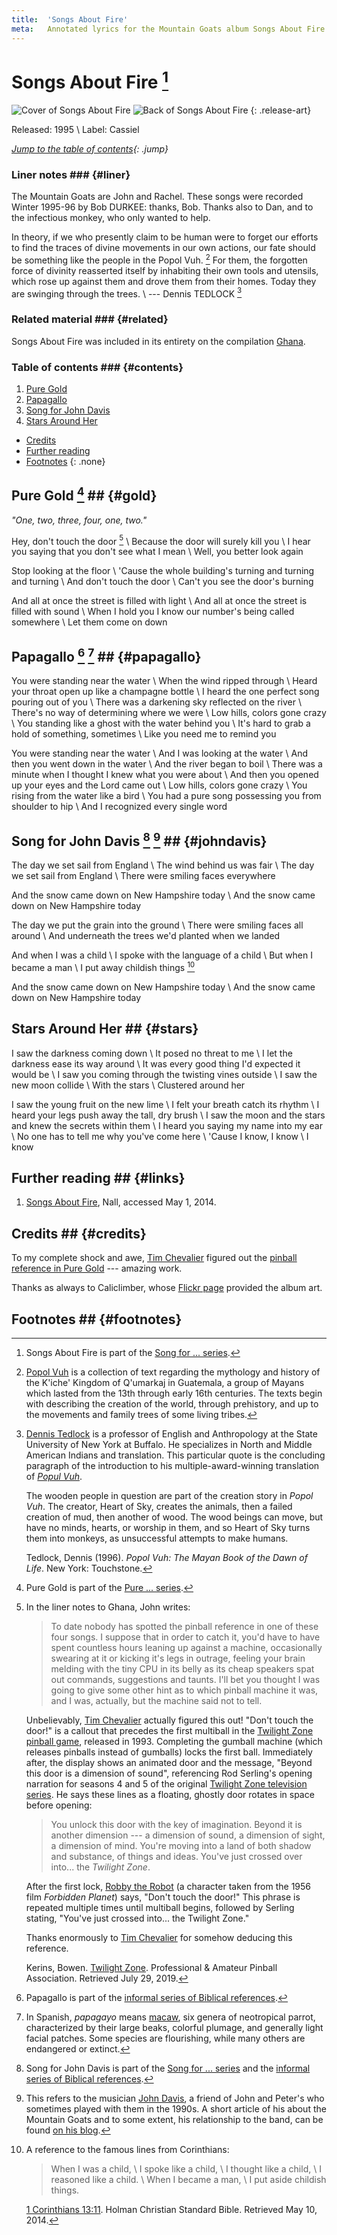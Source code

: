 ```yaml
---
title:  'Songs About Fire'
meta:   Annotated lyrics for the Mountain Goats album Songs About Fire.
---
```


# Songs About Fire [^fireseries] #

![Cover of Songs About Fire](media/fire-cover.jpg)
![Back of Songs About Fire](media/fire-back.jpg)
{: .release-art}

Released: 1995 \\
Label: Cassiel

*[Jump to the table of contents](#contents){: .jump}*

[^fireseries]:
    Songs About Fire is part of the [Song for ...
    series](series.html#songfor).

### Liner notes ### {#liner}

The Mountain Goats are John and Rachel. These songs were recorded Winter
1995-96 by Bob DURKEE: thanks, Bob. Thanks also to Dan, and to the infectious
monkey, who only wanted to help.

In theory, if we who presently claim to be human were to forget our efforts to
find the traces of divine movements in our own actions, our fate should be
something like the people in the Popol Vuh. [^popol] For them, the forgotten
force of divinity reasserted itself by inhabiting their own tools and
utensils, which rose up against them and drove them from their homes. Today
they are swinging through the trees. \\
--- Dennis TEDLOCK [^tedlock]

[^popol]:
    [Popol Vuh](https://en.wikipedia.org/wiki/Popol_Vuh) is a collection of
    text regarding the mythology and history of the K'iche' Kingdom of
    Q'umarkaj in Guatemala, a group of Mayans which lasted from the 13th
    through early 16th centuries. The texts begin with describing the creation
    of the world, through prehistory, and up to the movements and family trees
    of some living tribes.

[^tedlock]:
    [Dennis Tedlock](https://en.wikipedia.org/wiki/Dennis_Tedlock) is a
    professor of English and Anthropology at the State University of New York
    at Buffalo. He specializes in North and Middle American Indians and
    translation. This particular quote is the concluding paragraph of the
    introduction to his multiple-award-winning translation of [*Popul
    Vuh*](#fn:popol).

    The wooden people in question are part of the creation story in *Popol
    Vuh*. The creator, Heart of Sky, creates the animals, then a failed
    creation of mud, then another of wood. The wood beings can move, but have
    no minds, hearts, or worship in them, and so Heart of Sky turns them into
    monkeys, as unsuccessful attempts to make humans.

    Tedlock, Dennis (1996). *Popol Vuh: The Mayan Book of the Dawn of Life*.
    New York: Touchstone.

### Related material ### {#related}

Songs About Fire was included in its entirety on the compilation
[Ghana](ghana.html).

### Table of contents ### {#contents}

1. [Pure Gold](#gold)
2. [Papagallo](#papagallo)
3. [Song for John Davis](#johndavis)
4. [Stars Around Her](#stars)

* [Credits](#credits)
* [Further reading](#links)
* [Footnotes](#footnotes)
{: .none}

## Pure Gold [^goldseries] ## {#gold}

*"One, two, three, four, one, two."*

Hey, don't touch the door [^twilightzone] \\
Because the door will surely kill you \\
I hear you saying that you don't see what I mean \\
Well, you better look again

Stop looking at the floor \\
'Cause the whole building's turning and turning and turning \\
And don't touch the door \\
Can't you see the door's burning

And all at once the street is filled with light \\
And all at once the street is filled with sound \\
When I hold you I know our number's being called somewhere \\
Let them come on down

[^goldseries]:
    Pure Gold is part of the [Pure ... series](series.html#pure).

[^twilightzone]:
    In the liner notes to Ghana, John writes:

    > To date nobody has spotted the pinball reference in one of these four
    > songs. I suppose that in order to catch it, you'd have to have spent
    > countless hours leaning up against a machine, occasionally swearing at it
    > or kicking it's legs in outrage, feeling your brain melding with the tiny
    > CPU in its belly as its cheap speakers spat out commands, suggestions and
    > taunts. I'll bet you thought I was going to give some other hint as to
    > which pinball machine it was, and I was, actually, but the machine said
    > not to tell.

    Unbelievably, [Tim Chevalier](http://catamorphism.org) actually figured
    this out! "Don't touch the door!" is a callout that precedes the first
    multiball in the [Twilight Zone pinball
    game](https://en.wikipedia.org/wiki/Twilight_Zone_(pinball)), released in
    1993\. Completing the gumball machine (which releases pinballs instead of
    gumballs) locks the first ball. Immediately after, the display shows an
    animated door and the message, "Beyond this door is a dimension of sound",
    referencing Rod Serling's opening narration for seasons 4 and 5 of the
    original [Twilight Zone television
    series](https://en.wikipedia.org/wiki/The_Twilight_Zone_(1959_TV_series)).
    He says these lines as a floating, ghostly door rotates in space before
    opening:

    > You unlock this door with the key of imagination. Beyond it is another
    > dimension --- a dimension of sound, a dimension of sight, a dimension of
    > mind. You're moving into a land of both shadow and substance, of things
    > and ideas. You've just crossed over into... the *Twilight Zone*.

    After the first lock, [Robby the
    Robot](https://en.wikipedia.org/wiki/Robby_the_Robot) (a character taken
    from the 1956 film *Forbidden Planet*) says, "Don't touch the door!" This
    phrase is repeated multiple times until multiball begins, followed by
    Serling stating, "You've just crossed into... the Twilight Zone."

    Thanks enormously to [Tim Chevalier](http://catamorphism.org) for somehow
    deducing this reference.

    Kerins, Bowen. [Twilight
    Zone](http://pinball.org/rules/twilightzone2.html). Professional & Amateur
    Pinball Association. Retrieved July 29, 2019.

## Papagallo [^papagalloseries] [^papagallo] ## {#papagallo}

You were standing near the water \\
When the wind ripped through \\
Heard your throat open up like a champagne bottle \\
I heard the one perfect song pouring out of you \\
There was a darkening sky reflected on the river \\
There's no way of determining where we were \\
Low hills, colors gone crazy \\
You standing like a ghost with the water behind you \\
It's hard to grab a hold of something, sometimes \\
Like you need me to remind you

You were standing near the water \\
And I was looking at the water \\
And then you went down in the water \\
And the river began to boil \\
There was a minute when I thought I knew what you were about \\
And then you opened up your eyes and the Lord came out \\
Low hills, colors gone crazy \\
You rising from the water like a bird \\
You had a pure song possessing you from shoulder to hip \\
And I recognized every single word

[^papagalloseries]:
    Papagallo is part of the [informal series of Biblical
    references](series.html#bible).

[^papagallo]:
    In Spanish, *papagayo* means [macaw](https://en.wikipedia.org/wiki/Macaw),
    six genera of neotropical parrot, characterized by their large beaks,
    colorful plumage, and generally light facial patches. Some species are
    flourishing, while many others are endangered or extinct.

## Song for John Davis [^johndavisseries] [^johndavis] ## {#johndavis}

The day we set sail from England \\
The wind behind us was fair \\
The day we set sail from England \\
There were smiling faces everywhere

And the snow came down on New Hampshire today \\
And the snow came down on New Hampshire today

The day we put the grain into the ground \\
There were smiling faces all around \\
And underneath the trees we'd planted when we landed

And when I was a child \\
I spoke with the language of a child \\
But when I became a man \\
I put away childish things [^corinthians]

And the snow came down on New Hampshire today \\
And the snow came down on New Hampshire today

[^johndavis]:
    This refers to the musician [John Davis](http://johnhdavis.com/), a friend
    of John and Peter's who sometimes played with them in the 1990s. A short
    article of his about the Mountain Goats and to some extent, his
    relationship to the band, can be found [on his
    blog](http://johnhdavis.com/2013/03/03/top-40-over-40-11-wurst-is-also-best/).

[^johndavisseries]:
    Song for John Davis is part of the [Song for ...
    series](series.html#songfor) and the [informal series of Biblical
    references](series.html#bible).

[^corinthians]:
    A reference to the famous lines from Corinthians:

    > When I was a child, \\
    > I spoke like a child, \\
    > I thought like a child, \\
    > I reasoned like a child. \\
    > When I became a man, \\
    > I put aside childish things.

    [1 Corinthians
    13:11](http://www.biblegateway.com/passage/?search=1+Corinthians+13%3A11&version=HCSB).
    Holman Christian Standard Bible. Retrieved May 10, 2014.

## Stars Around Her ## {#stars}

I saw the darkness coming down \\
It posed no threat to me \\
I let the darkness ease its way around \\
It was every good thing I'd expected it would be \\
I saw you coming through the twisting vines outside \\
I saw the new moon collide \\
With the stars \\
Clustered around her

I saw the young fruit on the new lime \\
I felt your breath catch its rhythm \\
I heard your legs push away the tall, dry brush \\
I saw the moon and the stars and knew the secrets within them \\
I heard you saying my name into my ear \\
No one has to tell me why you've come here \\
'Cause I know, I know \\
I know

## Further reading ## {#links}

1. [Songs About Fire][nall], Nall, accessed May 1, 2014.

[nall]:             http://www.themountaingoats.net/music/fire.html

## Credits ## {#credits}

To my complete shock and awe, [Tim Chevalier](http://catamorphism.org) figured
out the [pinball reference in Pure Gold](#fn:twilightzone) --- amazing work.

Thanks as always to Caliclimber, whose [Flickr
page](http://www.flickr.com/photos/caliclimber/sets/72157604433641001/)
provided the album art.

## Footnotes ## {#footnotes}
